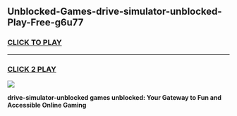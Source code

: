 
## Unblocked-Games-drive-simulator-unblocked-Play-Free-g6u77
<h3>
<a href="https://premium76.site?title=drive-simulator-unblocked&ref=23A">CLICK TO PLAY</a></h3>
<hr>

<h3>
<a href="https://premium76.site?title=drive-simulator-unblocked&ref=23A">CLICK 2 PLAY</a>
  
</h3>

<a href="https://premium76.site?title=drive-simulator-unblocked&ref=23A"><img src="https://clearcache.store/games.png"></a>


**drive-simulator-unblocked games unblocked: Your Gateway to Fun and Accessible Online Gaming**
